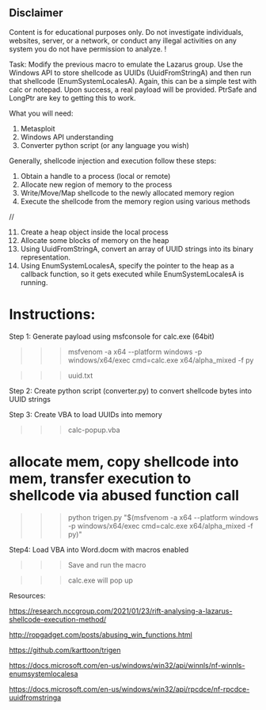 ## Disclaimer
Content is for educational purposes only. Do not investigate individuals, websites, server, or a network, or conduct any illegal activities on any system you do not have permission to analyze. !

Task: Modify the previous macro to emulate the Lazarus group. Use the Windows API to store shellcode as UUIDs (UuidFromStringA) and then run that shellcode (EnumSystemLocalesA). Again, this can be a simple test with calc or notepad. Upon success, a real payload will be provided. PtrSafe and LongPtr are key to getting this to work.



What you will need:
1. Metasploit
2. Windows API understanding
3. Converter python script (or any language you wish)

Generally, shellcode injection and execution follow these steps:
1. Obtain a handle to a process (local or remote)
2. Allocate new region of memory to the process
3. Write/Move/Map shellcode to the newly allocated memory region
4. Execute the shellcode from the memory region using various methods

//

11. Create a heap object inside the local process
22. Allocate some blocks of memory on the heap
33. Using UuidFromStringA, convert an array of UUID strings into its binary representation.
44. Using EnumSystemLocalesA, specify the pointer to the heap as a callback function, so it gets executed while EnumSystemLocalesA is running.


# Instructions:

Step 1: Generate payload using msfconsole for calc.exe (64bit)

>>> msfvenom -a x64 --platform windows -p windows/x64/exec cmd=calc.exe x64/alpha_mixed -f py

>>> uuid.txt

Step 2: Create python script (converter.py) to convert shellcode bytes into UUID strings

Step 3: Create VBA to load UUIDs into memory

>>> calc-popup.vba

# allocate mem, copy shellcode into mem, transfer execution to shellcode via abused function call

>>> python trigen.py "$(msfvenom -a x64 --platform windows -p windows/x64/exec cmd=calc.exe x64/alpha_mixed -f py)"

Step4: Load VBA into Word.docm with macros enabled

>>> Save and run the macro

>>> calc.exe will pop up




Resources:


https://research.nccgroup.com/2021/01/23/rift-analysing-a-lazarus-shellcode-execution-method/

http://ropgadget.com/posts/abusing_win_functions.html

https://github.com/karttoon/trigen

https://docs.microsoft.com/en-us/windows/win32/api/winnls/nf-winnls-enumsystemlocalesa

https://docs.microsoft.com/en-us/windows/win32/api/rpcdce/nf-rpcdce-uuidfromstringa
